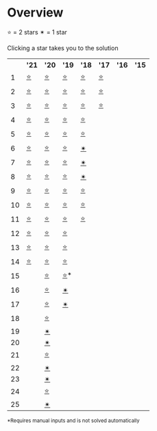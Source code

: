 # Overview

⭐ = 2 stars ✴ = 1 star 

Clicking a star takes you to the solution

<table>
 <tr>
  <th></th>
  <th>'21</th>
  <th>'20</th>
  <th>'19</th>
  <th>'18</th>
  <th>'17</th>
  <th>'16</th>
  <th>'15</th>
 </tr>
 <tr>
  <td>1</td>
  <td><a href=2021/day01>⭐</a></td>
  <td><a href=2020/day01>⭐</a></td>
  <td><a href=2019/day01>⭐</a></td>
  <td><a href=2018/day1>⭐</a></td>
  <td><a href=2017/day1>⭐</a></td>
  <td></td>
  <td></td>
 </tr>
 <tr>
  <td>2</td>
  <td><a href=2021/day02>⭐</a></td>
  <td><a href=2020/day02>⭐</a></td>
  <td><a href=2019/day02>⭐</a></td>
  <td><a href=2018/day2>⭐</a></td>
  <td><a href=2017/day2>⭐</a></td>
  <td></td>
  <td></td>
 </tr>
 <tr>
  <td>3</td>
  <td><a href=2021/day03>⭐</a></td>
  <td><a href=2020/day03>⭐</a></td>
  <td><a href=2019/day03>⭐</a></td>
  <td><a href=2018/day3>⭐</a></td>
  <td><a href=2017/day3>⭐</a></td>
  <td></td>
  <td></td>
 </tr>
 <tr>
  <td>4</td>
  <td><a href=2021/day04>⭐</a></td>
  <td><a href=2020/day04>⭐</a></td>
  <td><a href=2019/day04>⭐</a></td>
  <td><a href=2018/day4>⭐</a></td>
  <td></td>
  <td></td>
  <td></td>
 </tr>
 <tr>
  <td>5</td>
  <td><a href=2021/day05>⭐</a></td>
  <td><a href=2020/day05>⭐</a></td>
  <td><a href=2019/day05>⭐</a></td>
  <td><a href=2018/day5>⭐</a></td>
  <td></td>
  <td></td>
  <td></td>
 </tr>
 <tr>
  <td>6</td>
  <td><a href=2021/day06>⭐</a></td>
  <td><a href=2020/day06>⭐</a></td>
  <td><a href=2019/day06>⭐</a></td>
  <td><a href=2018/day6>✴</a></td>
  <td></td>
  <td></td>
  <td></td>
 </tr>
 <tr>
  <td>7</td>
  <td><a href=2021/day07>⭐</a></td>
  <td><a href=2020/day07>⭐</a></td>
  <td><a href=2019/day07>⭐</a></td>
  <td><a href=2018/day7>✴</a></td>
  <td></td>
  <td></td>
  <td></td>
 </tr>
 <tr>
  <td>8</td>
  <td><a href=2021/day08>⭐</a></td>
  <td><a href=2020/day08>⭐</a></td>
  <td><a href=2019/day08>⭐</a></td>
  <td><a href=2018/day8>✴</a></td>
  <td></td>
  <td></td>
  <td></td>
 </tr>
 <tr>
  <td>9</td>
  <td><a href=2021/day09>⭐</a></td>
  <td><a href=2020/day09>⭐</a></td>
  <td><a href=2019/day09>⭐</a></td>
  <td><a href=2018/day9>⭐</a></td>
  <td></td>
  <td></td>
  <td></td>
 </tr>
 <tr>
  <td>10</td>
  <td><a href=2021/day10>⭐</a></td>
  <td><a href=2020/day10>⭐</a></td>
  <td><a href=2019/day10>⭐</a></td>
  <td><a href=2018/day10>⭐</a></td>
  <td></td>
  <td></td>
  <td></td>
 </tr>
 <tr>
  <td>11</td>
  <td><a href=2021/day11>⭐</a></td>
  <td><a href=2020/day11>⭐</a></td>
  <td><a href=2019/day11>⭐</a></td>
  <td><a href=2018/day11>⭐</a></td>
  <td></td>
  <td></td>
  <td></td>
 </tr>
 <tr>
  <td>12</td>
  <td><a href=2021/day12>⭐</a></td>
  <td><a href=2020/day12>⭐</a></td>
  <td><a href=2019/day12>⭐</a></td>
  <td></td>
  <td></td>
  <td></td>
  <td></td>
 </tr>
 <tr>
  <td>13</td>
  <td><a href=2021/day13>⭐</a></td>
  <td><a href=2020/day13>⭐</a></td>
  <td><a href=2019/day13>⭐</a></td>
  <td></td>
  <td></td>
  <td></td>
  <td></td>
 </tr>
 <tr>
  <td>14</td>
  <td><a href=2021/day14>⭐</a></td>
  <td><a href=2020/day14>⭐</a></td>
  <td><a href=2019/day14>⭐</a></td>
  <td></td>
  <td></td>
  <td></td>
  <td></td>
 </tr>
 <tr>
  <td>15</td>
  <td></td>
  <td><a href=2020/day15>⭐</a></td>
  <td><a href=2019/day15>⭐</a>*</td>
  <td></td>
  <td></td>
  <td></td>
  <td></td>
 </tr>
 <tr>
  <td>16</td>
  <td></td>
  <td><a href=2020/day16>⭐</a></td>
  <td><a href=2019/day16>✴</a></td>
  <td></td>
  <td></td>
  <td></td>
  <td></td>
 </tr>
 <tr>
  <td>17</td>
  <td></td>
  <td><a href=2020/day17>⭐</a></td>
  <td><a href=2019/day17>✴</a></td>
  <td></td>
  <td></td>
  <td></td>
  <td></td>
 </tr>
 <tr>
  <td>18</td>
  <td></td>
  <td><a href=2020/day18>⭐</a></td>
  <td></td>
  <td></td>
  <td></td>
  <td></td>
  <td></td>
 </tr>
 <tr>
  <td>19</td>
  <td></td>
  <td><a href=2020/day19>✴</a></td>
  <td></td>
  <td></td>
  <td></td>
  <td></td>
  <td></td>
 </tr>
 <tr>
  <td>20</td>
  <td></td>
  <td><a href=2020/day20>✴</a></td>
  <td></td>
  <td></td>
  <td></td>
  <td></td>
  <td></td>
 </tr>
 <tr>
  <td>21</td>
  <td></td>
  <td><a href=2020/day21>⭐</a></td>
  <td></td>
  <td></td>
  <td></td>
  <td></td>
  <td></td>
 </tr>
 <tr>
  <td>22</td>
  <td></td>
  <td><a href=2020/day22>✴</a></td>
  <td></td>
  <td></td>
  <td></td>
  <td></td>
  <td></td>
 </tr>
 <tr>
  <td>23</td>
  <td></td>
  <td><a href=2020/day23>✴</a></td>
  <td></td>
  <td></td>
  <td></td>
  <td></td>
  <td></td>
 </tr>
 <tr>
  <td>24</td>
  <td></td>
  <td><a href=2020/day24>⭐</a></td>
  <td></td>
  <td></td>
  <td></td>
  <td></td>
  <td></td>
 </tr>
 <tr>
  <td>25</td>
  <td></td>
  <td><a href=2020/day25>✴</a></td>
  <td></td>
  <td></td>
  <td></td>
  <td></td>
  <td></td>
 </tr>
</table>

<sup>*Requires manual inputs and is not solved automatically</sup>
